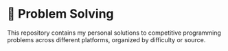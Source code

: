 # 🧠 Problem Solving

This repository contains my personal solutions to competitive programming problems across different platforms, organized by difficulty or source.


